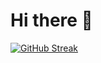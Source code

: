 # Hi there 👋


[![GitHub Streak](https://streak-stats.demolab.com?user=ezu&theme=highcontrast&date_format=j%20M%5B%20Y%5D)](https://git.io/streak-stats)

